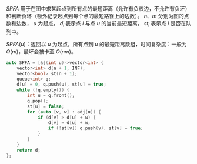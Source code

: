 $SPFA$ 用于在图中求某起点到所有点的最短距离（允许有负权边，不允许有负环）和判断负环（额外记录起点到每个点的最短路径上的边数）。 
$n、m$ 分别为图的点数和边数， $u$ 为起点， $d_i$ 表示点 $i$ 与点 $u$ 的当前最短距离， $st_i$ 表示点 $i$ 是否在队列中。

$SPFA(u)$：返回以 $u$ 为起点，所有点到 $u$ 的最短距离数组，时间复杂度：一般为 $O(m)$，最坏会被卡至 $O(nm)$。

```C++
auto SPFA = [&](int u)->vector<int> {
    vector<int> d(n + 1, INF);
    vector<bool> st(n + 1);
    queue<int> q; 
    d[u] = 0, q.push(u), st[u] = true;
    while (!q.empty()) {
        int u = q.front(); 
        q.pop();
        st[u] = false;
        for (auto [v, w] : adj[u]) {
            if (d[v] > d[u] + w) {
                d[v] = d[u] + w;
                if (!st[v]) q.push(v), st[v] = true; 
            }
        }
    }
    return d;
};
```
